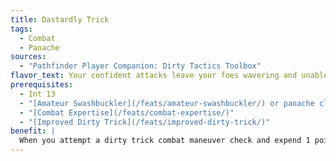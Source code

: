 ```yaml
---
title: Dastardly Trick
tags:
  - Combat
  - Panache
sources:
  - "Pathfinder Player Companion: Dirty Tactics Toolbox"
flavor_text: Your confident attacks leave your foes wavering and unable to regain their composure.
prerequisites:
  - Int 13
  - "[Amateur Swashbuckler](/feats/amateur-swashbuckler/) or panache class feature"
  - "[Combat Expertise](/feats/combat-expertise/)"
  - "[Improved Dirty Trick](/feats/improved-dirty-trick/)"
benefit: |
  When you attempt a dirty trick combat maneuver check and expend 1 point of panache, if the maneuver is successful, your opponent must succeed at a Will save (DC = 10 + 1/2 your character level + your Charisma modifier) to remove its dirty trick condition.
---
```

